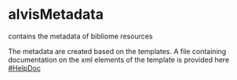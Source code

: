 # alvisMetadata

contains the metadata of bibliome resources

The metadata are created based on the templates. A file containing documentation on the xml elements of the template is provided here [#HelpDoc](https://docs.google.com/document/d/1UeCB4A4J9-1HZrqw2bJBCiDZ3I8puoYvHv9-i1WAo2o/edit?usp=sharing)

